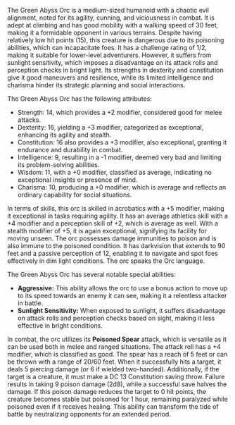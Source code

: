 The Green Abyss Orc is a medium-sized humanoid with a chaotic evil alignment, noted for its agility, cunning, and viciousness in combat. It is adept at climbing and has good mobility with a walking speed of 30 feet, making it a formidable opponent in various terrains. Despite having relatively low hit points (15), this creature is dangerous due to its poisoning abilities, which can incapacitate foes. It has a challenge rating of 1/2, making it suitable for lower-level adventurers. However, it suffers from sunlight sensitivity, which imposes a disadvantage on its attack rolls and perception checks in bright light. Its strengths in dexterity and constitution give it good maneuvers and resilience, while its limited intelligence and charisma hinder its strategic planning and social interactions.

The Green Abyss Orc has the following attributes: 
- Strength: 14, which provides a +2 modifier, considered good for melee attacks.
- Dexterity: 16, yielding a +3 modifier, categorized as exceptional, enhancing its agility and stealth.
- Constitution: 16 also provides a +3 modifier, also exceptional, granting it endurance and durability in combat.
- Intelligence: 9, resulting in a -1 modifier, deemed very bad and limiting its problem-solving abilities.
- Wisdom: 11, with a +0 modifier, classified as average, indicating no exceptional insights or presence of mind.
- Charisma: 10, producing a +0 modifier, which is average and reflects an ordinary capability for social situations.

In terms of skills, this orc is skilled in acrobatics with a +5 modifier, making it exceptional in tasks requiring agility. It has an average athletics skill with a +4 modifier and a perception skill of +2, which is average as well. With a stealth modifier of +5, it is again exceptional, signifying its facility for moving unseen. The orc possesses damage immunities to poison and is also immune to the poisoned condition. It has darkvision that extends to 90 feet and a passive perception of 12, enabling it to navigate and spot foes effectively in dim light conditions. The orc speaks the Orc language.

The Green Abyss Orc has several notable special abilities:
- **Aggressive:** This ability allows the orc to use a bonus action to move up to its speed towards an enemy it can see, making it a relentless attacker in battle.
- **Sunlight Sensitivity:** When exposed to sunlight, it suffers disadvantage on attack rolls and perception checks based on sight, making it less effective in bright conditions.

In combat, the orc utilizes its **Poisoned Spear** attack, which is versatile as it can be used both in melee and ranged situations. The attack roll has a +4 modifier, which is classified as good. The spear has a reach of 5 feet or can be thrown with a range of 20/60 feet. When it successfully hits a target, it deals 5 piercing damage (or 6 if wielded two-handed). Additionally, if the target is a creature, it must make a DC 13 Constitution saving throw. Failure results in taking 9 poison damage (2d8), while a successful save halves the damage. If this poison damage reduces the target to 0 hit points, the creature becomes stable but poisoned for 1 hour, remaining paralyzed while poisoned even if it receives healing. This ability can transform the tide of battle by neutralizing opponents for an extended period.